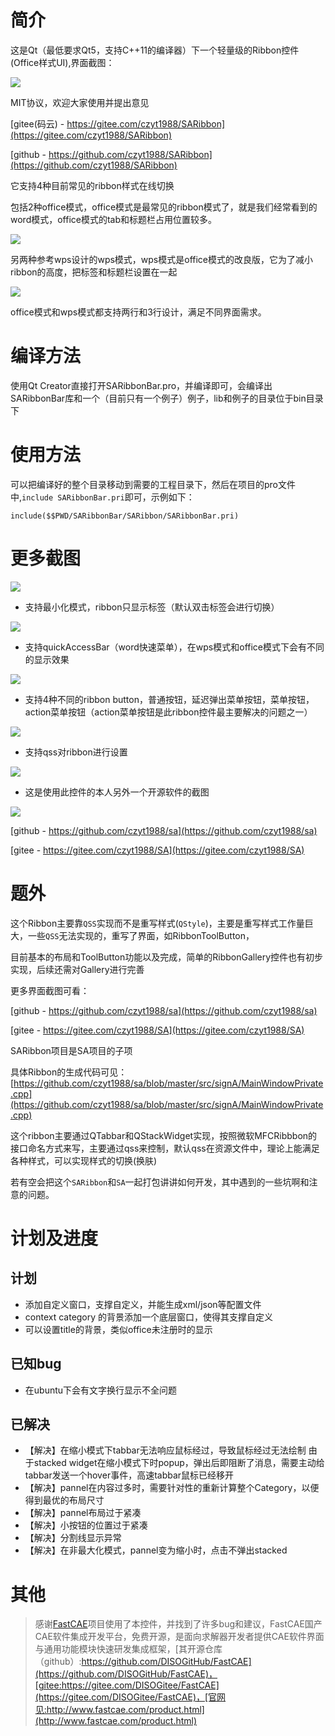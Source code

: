 ﻿# 简介

 这是Qt（最低要求Qt5，支持C++11的编译器）下一个轻量级的Ribbon控件(Office样式UI),界面截图：

![](https://cdn.jsdelivr.net/gh/czyt1988/SARibbon/doc/screenshot/001.gif)

MIT协议，欢迎大家使用并提出意见

[gitee(码云) - https://gitee.com/czyt1988/SARibbon](https://gitee.com/czyt1988/SARibbon)

[github - https://github.com/czyt1988/SARibbon](https://github.com/czyt1988/SARibbon)

 它支持4种目前常见的ribbon样式在线切换

 包括2种office模式，office模式是最常见的ribbon模式了，就是我们经常看到的word模式，office模式的tab和标题栏占用位置较多。

![](https://cdn.jsdelivr.net/gh/czyt1988/SARibbon/doc/screenshot/office-mode.png)

 另两种参考wps设计的wps模式，wps模式是office模式的改良版，它为了减小ribbon的高度，把标签和标题栏设置在一起
 
![](https://cdn.jsdelivr.net/gh/czyt1988/SARibbon/doc/screenshot/wps-mode.png)

 office模式和wps模式都支持两行和3行设计，满足不同界面需求。

# 编译方法

 使用Qt Creator直接打开SARibbonBar.pro，并编译即可，会编译出SARibbonBar库和一个（目前只有一个例子）例子，lib和例子的目录位于bin目录下

# 使用方法

可以把编译好的整个目录移动到需要的工程目录下，然后在项目的pro文件中,`include SARibbonBar.pri`即可，示例如下：

```shell
include($$PWD/SARibbonBar/SARibbon/SARibbonBar.pri)
```


# 更多截图

![](https://cdn.jsdelivr.net/gh/czyt1988/SARibbon/doc/screenshot/SARibbonBar-screenshot-01.gif)

- 支持最小化模式，ribbon只显示标签（默认双击标签会进行切换）

![](https://cdn.jsdelivr.net/gh/czyt1988/SARibbon/doc/screenshot/SARibbonBar-screenshot-minMode.gif)

- 支持quickAccessBar（word快速菜单），在wps模式和office模式下会有不同的显示效果

![](https://cdn.jsdelivr.net/gh/czyt1988/SARibbon/doc/screenshot/SARibbonBar-screenshot-quickAccessBar.gif)

- 支持4种不同的ribbon button，普通按钮，延迟弹出菜单按钮，菜单按钮，action菜单按钮（action菜单按钮是此ribbon控件最主要解决的问题之一）

![](https://cdn.jsdelivr.net/gh/czyt1988/SARibbon/doc/screenshot/SARibbonBar-screenshot-ribbonbutton.gif)

- 支持qss对ribbon进行设置

![](https://cdn.jsdelivr.net/gh/czyt1988/SARibbon/doc/screenshot/SARibbonBar-screenshot-useqss.gif)

- 这是使用此控件的本人另外一个开源软件的截图

![](https://cdn.jsdelivr.net/gh/czyt1988/SARibbon/doc/screenshot/sa-screenshot.gif)

[github - https://github.com/czyt1988/sa](https://github.com/czyt1988/sa)

[gitee - https://gitee.com/czyt1988/SA](https://gitee.com/czyt1988/SA)

# 题外

这个Ribbon主要靠`QSS`实现而不是重写样式(`QStyle`)，主要是重写样式工作量巨大，一些`QSS`无法实现的，重写了界面，如RibbonToolButton，

目前基本的布局和ToolButton功能以及完成，简单的RibbonGallery控件也有初步实现，后续还需对Gallery进行完善

更多界面截图可看：

[github - https://github.com/czyt1988/sa](https://github.com/czyt1988/sa)

[gitee - https://gitee.com/czyt1988/SA](https://gitee.com/czyt1988/SA)

SARibbon项目是SA项目的子项

具体Ribbon的生成代码可见：
[https://github.com/czyt1988/sa/blob/master/src/signA/MainWindowPrivate.cpp](https://github.com/czyt1988/sa/blob/master/src/signA/MainWindowPrivate.cpp)

这个ribbon主要通过QTabbar和QStackWidget实现，按照微软MFCRibbbon的接口命名方式来写，主要通过qss来控制，默认qss在资源文件中，理论上能满足各种样式，可以实现样式的切换(换肤)

若有空会把这个`SARibbon`和`SA`一起打包讲讲如何开发，其中遇到的一些坑啊和注意的问题。

# 计划及进度

## 计划

- 添加自定义窗口，支撑自定义，并能生成xml/json等配置文件
- context category 的背景添加一个底层窗口，使得其支撑自定义
- 可以设置title的背景，类似office未注册时的显示

## 已知bug

- 在ubuntu下会有文字换行显示不全问题

## 已解决

- 【解决】在缩小模式下tabbar无法响应鼠标经过，导致鼠标经过无法绘制
        由于stacked widget在缩小模式下时popup，弹出后即阻断了消息，需要主动给tabbar发送一个hover事件，高速tabbar鼠标已经移开
- 【解决】pannel在内容过多时，需要针对性的重新计算整个Category，以便得到最优的布局尺寸
- 【解决】pannel布局过于紧凑
- 【解决】小按钮的位置过于紧凑
- 【解决】分割线显示异常
- 【解决】在非最大化模式，pannel变为缩小时，点击不弹出stacked

# 其他

> 感谢[FastCAE](http://www.fastcae.com/product.html)项目使用了本控件，并找到了许多bug和建议，FastCAE国产CAE软件集成开发平台，免费开源，是面向求解器开发者提供CAE软件界面与通用功能模块快速研发集成框架，[其开源仓库（github）:https://github.com/DISOGitHub/FastCAE](https://github.com/DISOGitHub/FastCAE)，[gitee:https://gitee.com/DISOGitee/FastCAE](https://gitee.com/DISOGitee/FastCAE)，[官网见:http://www.fastcae.com/product.html](http://www.fastcae.com/product.html)